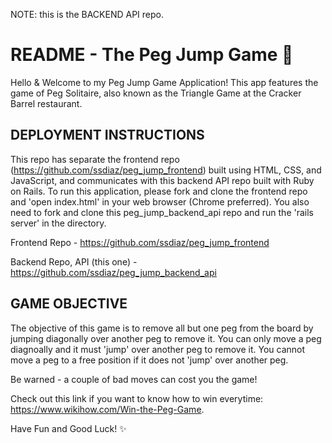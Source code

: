 NOTE: this is the BACKEND API repo.

# README - The Peg Jump Game 🔺

Hello & Welcome to my Peg Jump Game Application! This app features the game of Peg Solitaire, also known as the Triangle Game at the Cracker Barrel restaurant.

## DEPLOYMENT INSTRUCTIONS
This repo has separate the frontend repo (https://github.com/ssdiaz/peg_jump_frontend) built using HTML, CSS, and JavaScript, and communicates with this backend API repo built with Ruby on Rails. To run this application, please fork and clone the frontend repo and 'open index.html' in your web browser (Chrome preferred). You also need to fork and clone this peg_jump_backend_api repo and run the 'rails server' in the directory.

Frontend Repo - https://github.com/ssdiaz/peg_jump_frontend

Backend Repo, API (this one) - https://github.com/ssdiaz/peg_jump_backend_api

## GAME OBJECTIVE
The objective of this game is to remove all but one peg from the board by jumping diagonally over another peg to remove it. You can only move a peg diagnoally and it must 'jump' over another peg to remove it. You cannot move a peg to a free position if it does not 'jump' over another peg.

Be warned - a couple of bad moves can cost you the game!

Check out this link if you want to know how to win everytime: https://www.wikihow.com/Win-the-Peg-Game.

Have Fun and Good Luck! ✨
